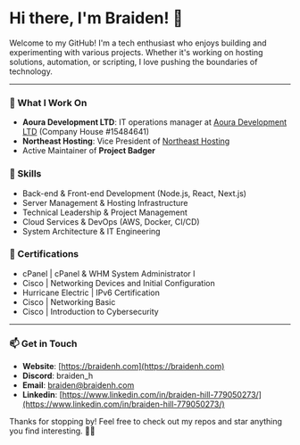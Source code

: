# Hi there, I'm Braiden! 👋

Welcome to my GitHub! I'm a tech enthusiast who enjoys building and experimenting with various projects. Whether it's working on hosting solutions, automation, or scripting, I love pushing the boundaries of technology.

---

### 🚀 What I Work On
- **Aoura Development LTD**: IT operations manager at [Aoura Development LTD](https://aouradev.com/) (Company House #15484641)
- **Northeast Hosting**: Vice President of [Northeast Hosting](https://northeast-host.com)
- Active Maintainer of **Project Badger**

### 🌟 Skills
- Back-end & Front-end Development (Node.js, React, Next.js)
- Server Management & Hosting Infrastructure
- Technical Leadership & Project Management
- Cloud Services & DevOps (AWS, Docker, CI/CD)
- System Architecture & IT Engineering

### 🌟 Certifications
- cPanel | cPanel & WHM System Administrator I
- Cisco | Networking Devices and Initial Configuration
- Hurricane Electric | IPv6 Certification
- Cisco | Networking Basic
- Cisco | Introduction to Cybersecurity

---

### 📫 Get in Touch
- **Website**: [https://braidenh.com](https://braidenh.com)
- **Discord**: braiden_h
- **Email**: [braiden@braidenh.com](mailto:braiden@braidenh.com)
- **Linkedin**: [https://www.linkedin.com/in/braiden-hill-779050273/](https://www.linkedin.com/in/braiden-hill-779050273/)

Thanks for stopping by! Feel free to check out my repos and star anything you find interesting. 🚀✨
